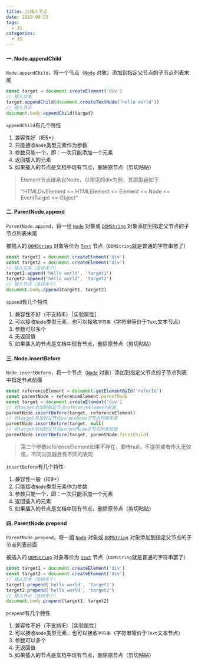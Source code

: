 ```yaml
---
title: js插入节点
date: 2019-09-23
tags:
  - JS
categories:
  - JS
---
```


#### 一. Node.appendChild

`Node.appendChild`，将一个节点（[`Node`](https://developer.mozilla.org/zh-CN/docs/Web/API/Node) 对象）添加到指定父节点的子节点列表末尾

```javascript
const target = document.createElement('div')
// 插入文本
target.appendChild(document.createTextNode('hello world'))
// 插入节点
document.body.appendChild(target)
```

`appendChild`有几个特性

1. 兼容性好（IE5+）
2. 只能接收`Node`类型元素作为参数
3. 参数只能一个，即：一次只能添加一个元素
4. 返回插入的元素
5. 如果插入的节点是文档中现有节点，删除原节点（剪切粘贴）

> Element节点继承自Node，以常见的div为例，其原型链如下
>
> "HTMLDivElement <= HTMLElement <= Element <= Node <= EventTarget <= Object"

#### 二. ParentNode.append

`ParentNode.append`，将一组 [`Node`](https://developer.mozilla.org/zh-CN/docs/Web/API/Node) 对象或 [`DOMString`](https://developer.mozilla.org/zh-CN/docs/Web/API/DOMString) 对象添加到指定父节点的子节点列表末尾

被插入的 [`DOMString`](https://developer.mozilla.org/zh-CN/docs/Web/API/DOMString) 对象等价为 [`Text`](https://developer.mozilla.org/zh-CN/docs/Web/API/Text) 节点（`DOMString`就是普通的字符串罢了）

```javascript
const target1 = document.createElement('div')
const target2 = document.createElement('div')
// 插入文本（支持多个）
target1.append('hello world', 'target1')
target2.append('hello world', 'target2')
// 插入节点（支持多个）
document.body.append(target1, target2)
```

`append`有几个特性

1. 兼容性不好（不支持IE）［实验属性］
2. 可以接收`Node`类型元素，也可以接收`字符串`（字符串等价于`Text`文本节点）
3. 参数可以多个
4. 无返回值
5. 如果插入的节点是文档中现有节点，删除原节点（剪切粘贴）

#### 三. Node.insertBefore

`Node.insertBefore`，将一个节点（[`Node`](https://developer.mozilla.org/zh-CN/docs/Web/API/Node) 对象）添加到指定父节点的子节点列表中指定节点前面

```javascript
const referenceElement = document.getElementById('referId')
const parentNode = referenceElement.parentNode
const target = document.createElement('div')
// 将target添加到指定节点referenceElement前面
parentNode.insertBefore(target, referenceElement)
// 将target添加到父节点parentNode子节点列表末尾
parentNode.insertBefore(target, null)
// 将target添加到父节点parentNode子节点列表前面
parentNode.insertBefore(target, parentNode.firstChild)
```

> 第二个参数referenceElement如果不存在，要传null，不提供或者传入无效值，不同浏览器会有不同的表现

`insertBefore`有几个特性

1. 兼容性一般（IE9+）
2. 只能接收`Node`类型元素作为参数
3. 参数只能一个，即：一次只能添加一个元素
4. 返回插入的元素
5. 如果插入的节点是文档中现有节点，删除原节点（剪切粘贴）

#### 四. ParentNode.prepend

`ParentNode.prepend`，将一组 [`Node`](https://developer.mozilla.org/zh-CN/docs/Web/API/Node) 对象或 [`DOMString`](https://developer.mozilla.org/zh-CN/docs/Web/API/DOMString) 对象添加到指定父节点的子节点列表前面

被插入的 [`DOMString`](https://developer.mozilla.org/zh-CN/docs/Web/API/DOMString) 对象等价为 [`Text`](https://developer.mozilla.org/zh-CN/docs/Web/API/Text) 节点（`DOMString`就是普通的字符串罢了）

```javascript
const target1 = document.createElement('div')
const target2 = document.createElement('div')
// 插入文本（支持多个）
target1.prepend('hello world', 'target1')
target2.prepend('hello world', 'target2')
// 插入节点（支持多个）
document.body.prepend(target1, target2)
```

`prepend`有几个特性

1. 兼容性不好（不支持IE）［实验属性］
2. 可以接收`Node`类型元素，也可以接收`字符串`（字符串等价于`Text`文本节点）
3. 参数可以多个
4. 无返回值
5. 如果插入的节点是文档中现有节点，删除原节点（剪切粘贴）